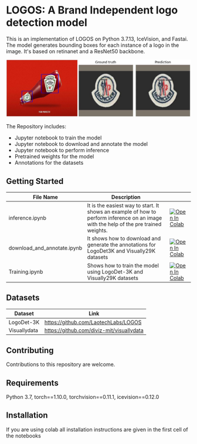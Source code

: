 # LOGOS: A Brand Independent logo detection model

This is an implementation of LOGOS on Python 3.7.13, IceVision, and Fastai. The model generates bounding boxes for each instance of a logo in the image. It's based on retinanet and a ResNet50 backbone.

![](./images/cover.JPG)

The Repository includes:
  - Jupyter notebook to train the model
  - Jupyter notebook to download and annotate the model
  - Jupyter notebook to perform inference 
  - Pretrained weights for the model
  - Annotations for the datasets
  
 
## Getting Started

| File Name                   	| Description                                                                                                                          	|                                                                                                                                                                                	|
|-----------------------------	|--------------------------------------------------------------------------------------------------------------------------------------	|--------------------------------------------------------------------------------------------------------------------------------------------------------------------------------	|
| inference.ipynb             	| It is the easiest way to start. It shows an example of how to perform inference on an image with the help of the pre trained weights. 	| [![Open In Colab](https://colab.research.google.com/assets/colab-badge.svg)](https://colab.research.google.com/github/LaotechLabs/LOGOS/blob/main/inference.ipynb)             	|
| download_and_annotate.ipynb 	| It shows how to download and generate the annotations for LogoDet3K and Visually29K datasets                                         	| [![Open In Colab](https://colab.research.google.com/assets/colab-badge.svg)](https://colab.research.google.com/github/LaotechLabs/LOGOS/blob/main/download_and_annotate.ipynb) 	|
| Training.ipynb              	| Shows how to train the model using LogoDet-3K and Visually29K datasets                                                               	| [![Open In Colab](https://colab.research.google.com/assets/colab-badge.svg)](https://colab.research.google.com/github/LaotechLabs/LOGOS/blob/main/Training.ipynb)              	|

## Datasets

| Dataset     	| Link                                             	|
|-------------	|--------------------------------------------------	|
| LogoDet-3K   	| https://github.com/LaotechLabs/LOGOS 	            |
| Visuallydata 	| https://github.com/diviz-mit/visuallydata        	|

## Contributing

Contributions to this repository are welcome.

## Requirements

Python 3.7, torch==1.10.0, torchvision==0.11.1, icevision==0.12.0

## Installation

If you are using colab all installation instructions are given in the first cell of the notebooks
